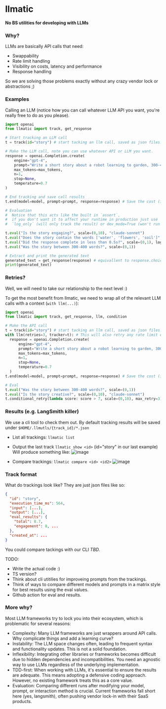 # llmatic
**No BS utilities for developing with LLMs**

### Why?
LLMs are basically API calls that need:
- Swappability
- Rate limit handling
- Visibility on costs, latency and performance
- Response handling

So we are solving those problems exactly without any crazy vendor lock or abstractions ;)


### Examples

Calling an LLM (notice how you can call whatever LLM API you want, you're really free to do as you please).
```py
import openai
from llmatic import track, get_response

# Start tracking an LLM call
t = track(id="story") # start tacking an llm call, saved as json files.

# Make the LLM call, note you can use whatever API or LLM you want.
response = openai.Completion.create(
    engine="gpt-4",
    prompt="Write a short story about a robot learning to garden, 300-400 words, be creative.",
    max_tokens=max_tokens,
    n=1,
    stop=None,
    temperature=0.7
)

# End tracking and save call results
t.end(model=model, prompt=prompt, response=response) # Save the cost (inputs/outputs), latency (execution time)

# Evaluation
#  Notice that this acts like the built in `assert`,
#  if you don't want it to affect your runtime in production just use
#  `log_only` (will only track the result) or dev_mode=True (won't run - useful for production).

t.eval("Is the story engaging?", scale=(0,10), "claude-sonnet")
t.eval("Does the story contain the words ['water', 'flowers', 'soil']", scale=(0,10)) # This will use function calling to check "flowers" in story_text_response.
t.eval("Did the response complete in less than 0.5s?", scale=(0,1), log_only=True) # This will not trigger a conditional_retry, just log/track the eval 
t.eval("Was the story between 300-400 words?", scale=(0,1))

# Extract and print the generated text
generated_text = get_response(response) # equivallent to response.choices[0].text.strip()
print(generated_text)
```

### Retries?
Well, we will need to take our relationship to the next level :)

To get the most benefit from llmatic, we need to wrap all of the relevant LLM calls with a context (`with llm(...)`):
```py
import openai
from llmatic import track, get_response, llm, condition

# Make the API call
t = track(id="story") # start tacking an llm call, saved as json files.
with llm(retries=3, tracker=t): # This will also retry any rate limit errors 
  response = openai.Completion.create(
      engine="gpt-4",
      prompt="Write a short story about a robot learning to garden, 300-400 words, be creative.",
      max_tokens=max_tokens,
      n=1,
      stop=None,
      temperature=0.7
  )
t.end(model=model, prompt=prompt, response=response) # Save the cost (inputs/outputs), latency (execution time)

# Eval
t.eval("Was the story between 300-400 words?", scale=(0,1))
t.eval("Is the story creative?", scale=(0,10), "claude-sonnet")
t.conditional_retry(lambda score: score > 7, scale=(0,10), max_retry=3) # If our condition isn't met, retry the llm again
```

### Results (e.g. LangSmith killer)
We use a cli tool to check them out. By default tracking results will be saved under `$HOME/.llmutls/{track_id}/*.json`

- List all trackings: `llmatic list`
- Output the last track `llmatic show <id>` (id="story" in our last example)
Will produce something like:
![image](https://github.com/agamm/llmatic/assets/1269911/9a81a173-6df3-4084-af78-86e18ef97d1b)


- Compare trackings: `llmatic compare <id> <id2>`
![image](https://github.com/agamm/llmatic/assets/1269911/f0c4485e-3e57-4c17-b2c9-732e27d4229a)


### Track format

What do trackings look like?
They are just json files like so:
```json
{
  "id": "story",
  "execution_time_ms": 564,
  "input": [...],
  "output": [...],
  "eval_results": {
    "total": 8.7,
    "engagement": 8, ...
  },
  "created_at": ...
}
```
You could compare tackings with our CLI *TBD*.

TODO:
- Write the actual code :)
- TS version?
- Think about cli utitilies for improveing prompts from the trackings.
- Think of ways to compare different models and prompts in a matrix style for best results using the eval values.
- Github action for eval and results.

### More why?
Most LLM frameworks try to lock you into their ecosystem, which is problematic for several reasons:

- Complexity: Many LLM frameworks are just wrappers around API calls. Why complicate things and add a learning curve?
- Instability: The LLM space changes often, leading to frequent syntax and functionality updates. This is not a solid foundation.
- Inflexibility: Integrating other libraries or frameworks becomes difficult due to hidden dependencies and incompatibilities. You need an agnostic way to use LLMs regardless of the underlying implementation.
- TDD-first: When working with LLMs, it's essential to ensure the results are adequate. This means adopting a defensive coding approach. However, no existing framework treats this as a core value.
- Evaluation: Comparing different runs after modifying your model, prompt, or interaction method is crucial. Current frameworks fall short here (yes, langsmith), often pushing vendor lock-in with their SaaS products.

